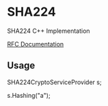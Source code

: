 # SHA224
SHA224 C++ Implementation


[RFC Documentation](https://tools.ietf.org/html/rfc4634#page-11)


## Usage

SHA224CryptoServiceProvider s;

s.Hashing("a");
